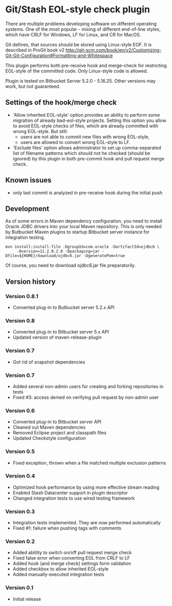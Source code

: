 # Git/Stash EOL-style check plugin

There are multiple problems developing software on different operating
systems. One of the most popular - mixing of different end-of-line
styles, which have CRLF for Windows, LF for Linux, and CR for MacOS.

Git defines, that sources should be stored using Linux-style EOF.
It is described in ProGit book v2
http://git-scm.com/book/en/v2/Customizing-Git-Git-Configuration#Formatting-and-Whitespace

This plugin performs both pre-receive hook and merge-check for restricting
EOL-style of the committed code. Only Linux-style code is allowed.

Plugin is tested on Bitbucket Server 5.2.0 - 5.16.25. Other versions may work, but
not guaranteed.

## Settings of the hook/merge check

* 'Allow inherited EOL-style' option provides an ability to perform some
  migration of already bad-eol-style projects. Setting this option you
  allow to avoid EOL-style checks of files, which are already committed with
  wrong EOL-style. But still:
  * users are not able to commit new files with wrong EOL-style,
  * users are allowed to convert wrong EOL-style to LF.
* 'Exclude files' option allows administrator to set up comma-separated
  list of filename patterns which should not he checked (should be ignored)
  by this plugin in both pre-commit hook and pull request merge check.

## Known issues
* only last commit is analyzed in pre-receive hook during the initial push

## Development

As of some errors in Maven dependency configuration, you need to install
Oracle JDBC drivers into your local Maven repository. This is only needed
by Butbucket Maven plugins to startup Bitbucket server instance for integration
testing.
```
mvn install:install-file -DgroupId=com.oracle -DartifactId=ojdbc6 \
     -Dversion=11.2.0.2.0 -Dpackaging=jar -Dfile=${HOME}/download/ojdbc6.jar -DgeneratePom=true
```
Of course, you need to download ojdbc6.jar file preparatorily.

## Version history

### Version 0.8.1
- Converted plug-in to Butbucket server 5.2.x API

### Version 0.8
- Converted plug-in to Bitbucket server 5.x API
- Updated version of maven-release-plugin

### Version 0.7
- Got rid of snapshot dependencies

### Version 0.7
- Added several non-admin users for creating and forking repositories in tests
- Fixed #3: access denied on verifying pull request by non-admin user

### Version 0.6
- Converted plug-in to Bitbucket server API
- Cleaned out Maven dependencies
- Removed Eclipse project and classpath files
- Updated Checkstyle configuration

### Version 0.5
- Fixed exception, thrown when a file matched multiple exclusion patterns

### Version 0.4
- Optimized hook performance by using more effective stream reading
- Enabled Stash Datacenter support in plugin descriptor
- Changed integration tests to use wired testing framework

### Version 0.3
- Integration tests implemented. They are now performed automatically
- Fixed #1: failure when pushing tags with comments

### Version 0.2
- Added ablility to switch on/off pull request merge check
- Fixed false error when converting EOL from CRLF to LF
- Added hook (and merge check) settings form validation
- Added checkbox to allow inherited EOL-style
- Added manually-executed integration tests

### Version 0.1
- Initial release